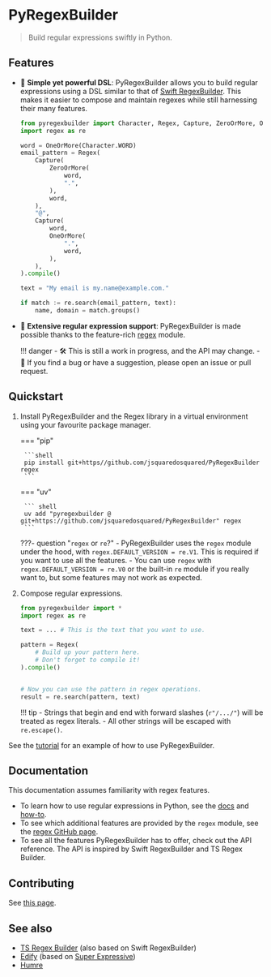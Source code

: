# PyRegexBuilder

> Build regular expressions swiftly in Python.

## Features

- 🧩 **Simple yet powerful DSL**: PyRegexBuilder allows you to build regular expressions using a DSL similar to that of [Swift RegexBuilder](https://developer.apple.com/documentation/regexbuilder). This makes it easier to compose and maintain regexes while still harnessing their many features.

    ```python
    from pyregexbuilder import Character, Regex, Capture, ZeroOrMore, OneOrMore
    import regex as re

    word = OneOrMore(Character.WORD)
    email_pattern = Regex(
        Capture(
            ZeroOrMore(
                word,
                ".",
            ),
            word,
        ),
        "@",
        Capture(
            word,
            OneOrMore(
                ".",
                word,
            ),
        ),
    ).compile()

    text = "My email is my.name@example.com."

    if match := re.search(email_pattern, text):
        name, domain = match.groups()
    ```

- 🔎 **Extensive regular expression support**: PyRegexBuilder is made possible thanks to the feature-rich [regex](https://github.com/mrabarnett/mrab-regex) module.

    !!! danger
        - 🛠️ This is still a work in progress, and the API may change.
        - 🐛 If you find a bug or have a suggestion, please open an issue or pull request.

## Quickstart

1. Install PyRegexBuilder and the Regex library in a virtual environment using your favourite package manager.

    === "pip"

        ```shell
        pip install git+https//github.com/jsquaredosquared/PyRegexBuilder regex
        ```

    === "uv"

        ``` shell
        uv add "pyregexbuilder @ git+https://github.com/jsquaredosquared/PyRegexBuilder" regex
        ```

    ???- question "`regex` or `re`?"
        - PyRegexBuilder uses the `regex` module under the hood, with `regex.DEFAULT_VERSION = re.V1`. This is required if you want to use all the features.
        - You can use `regex` with `regex.DEFAULT_VERSION = re.V0` or the built-in `re` module if you really want to, but some features may not work as expected.

2. Compose regular expressions.

    ```python
    from pyregexbuilder import *
    import regex as re

    text = ... # This is the text that you want to use.

    pattern = Regex(
        # Build up your pattern here.
        # Don't forget to compile it!
    ).compile()


    # Now you can use the pattern in regex operations.
    result = re.search(pattern, text)
    ```

    !!! tip
        - Strings that begin and end with forward slashes (`r"/.../"`) will be treated as regex literals.
        - All other strings will be escaped with `re.escape()`.

See the [tutorial](tutorial.md) for an example of how to use PyRegexBuilder.

## Documentation

This documentation assumes familiarity with regex features.

- To learn how to use regular expressions in Python, see the [docs](https://docs.python.org/3/library/re.html) and [how-to](https://docs.python.org/3/howto/regex.html).
- To see which additional features are provided by the `regex` module, see the [regex GitHub page](https://github.com/mrabarnett/mrab-regex).
- To see all the features PyRegexBuilder has to offer, check out the API reference. The API is inspired by Swift RegexBuilder and TS Regex Builder.

## Contributing

See [this page](contributing.md).

## See also

- [TS Regex Builder](https://github.com/callstack/ts-regex-builder) (also based on Swift RegexBuilder)
- [Edify](https://github.com/luciferreeves/edify) (based on [Super Expressive](https://github.com/francisrstokes/super-expressive))
- [Humre](https://github.com/asweigart/humre)
